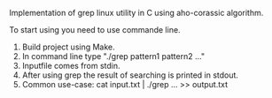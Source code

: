 Implementation of grep linux utility in C using aho-corassic algorithm.

To start using you need to use commande line.

1. Build project using Make.
2. In command line type "./grep pattern1 pattern2 ..."
3. Inputfile comes from stdin.
4. After using grep the result of searching is printed in stdout.
5. Common use-case: cat input.txt | ./grep <pattern1> <pattern2> ... <patternN> >> output.txt

